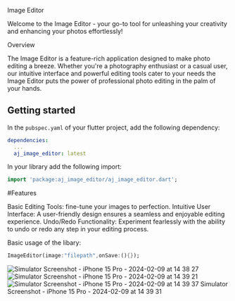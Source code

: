 
Image Editor

Welcome to the Image Editor - your go-to tool for unleashing your creativity and enhancing your photos effortlessly!

Overview

The Image Editor is a feature-rich application designed to make photo editing a breeze. Whether you're a photography enthusiast or a casual user, our intuitive interface and powerful editing tools cater to your needs the Image Editor puts the power of professional photo editing in the palm of your hands.

## Getting started

In the `pubspec.yaml` of your flutter project, add the following dependency:

```yaml
dependencies:
  ...
  aj_image_editor: latest
```


In your library add the following import:

```dart
import 'package:aj_image_editor/aj_image_editor.dart';
```

#Features

Basic Editing Tools:  fine-tune your images to perfection.
Intuitive User Interface: A user-friendly design ensures a seamless and enjoyable editing experience.
Undo/Redo Functionality: Experiment fearlessly with the ability to undo or redo any step in your editing process.


Basic usage of the libary:

```dart
ImageEditor(image:"filepath",onSave:(){});
```
![Simulator Screenshot - iPhone 15 Pro - 2024-02-09 at 14 38 27](https://github.com/Aruljebaraj/aj_image_editor/assets/34904782/8cb9978b-c85e-4b7d-938b-80db46c56bf0)
![Simulator Screenshot - iPhone 15 Pro - 2024-02-09 at 14 39 21](https://github.com/Aruljebaraj/aj_image_editor/assets/34904782/d5750f16-2d0b-4e8a-9403-c1ae7c22440f)
![![Simulator Screenshot - iPhone 15 Pro - 2024-02-09 at 14 39 37](https://github.com/Aruljebaraj/aj_image_editor/assets/34904782/d71ba715-6c24-4b27-9cb8-faa21798cc94)
Simulator Screenshot - iPhone 15 Pro - 2024-02-09 at 14 39 31](https://github.com/Aruljebaraj/aj_image_editor/assets/34904782/533e0de7-e30d-48c0-97af-419fe5bbc04a)

